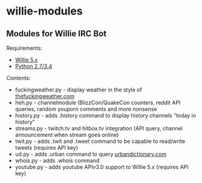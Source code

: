 # willie-modules
## Modules for Willie IRC Bot

Requirements:

* [Willie 5.x](https://github.com/sopel-irc/sopel/tree/5.x)
* [Python 2.7/3.4](https://www.python.org/)

Contents:

* fuckingweather.py - display weather in the style of [thefuckingweather.com](http://thefuckingweather.com)
* heh.py - channelmodule (BlizzCon/QuakeCon counters, reddit API queries, random youporn comments and more nonsense
* history.py - adds .history command to display history channels "today in history"
* streams.py - twitch.tv and hitbox.tv integration (API query, channel announcement when stream goes online)
* twit.py - adds .twit and .tweet command to be capable to read/write tweets (requires API key)
* ud.py - adds .urban command to query [urbandictionary.com](http://urbandictionary.com)
* whois.py - adds .whois command 
* youtube.py - adds youtube APIv3.0 support to Willie 5.x (requires API key)
